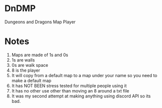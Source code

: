 # DnDMP
Dungeons and Dragons Map Player

# Notes
1. Maps are made of 1s and 0s
2. 1s are walls
3. 0s are walk space
4. 8 is the player
5. It will copy from a default map to a map under your name so you need to make a default map
6. It has NOT BEEN stress tested for multiple people using it
7. It has no other use other than moving an 8 around a txt file
8. It was my second attempt at making anything using discord API so its bad.
